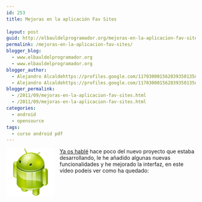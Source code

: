 ```yaml
---
id: 253
title: Mejoras en la aplicación Fav Sites

layout: post
guid: http://elbauldelprogramador.org/mejoras-en-la-aplicacion-fav-sites/
permalink: /mejoras-en-la-aplicacion-fav-sites/
blogger_blog:
  - www.elbauldelprogramador.org
  - www.elbauldelprogramador.org
blogger_author:
  - Alejandro Alcaldehttps://profiles.google.com/117030001562039350135noreply@blogger.com
  - Alejandro Alcaldehttps://profiles.google.com/117030001562039350135noreply@blogger.com
blogger_permalink:
  - /2011/09/mejoras-en-la-aplicacion-fav-sites.html
  - /2011/09/mejoras-en-la-aplicacion-fav-sites.html
categories:
  - android
  - opensource
tags:
  - curso android pdf
---
```

<img border="0" src="/images/2013/07/iconoAndroid.png" style="clear:left; float:left;margin-right:1em; margin-bottom:1em" />

[Ya os hablé][1] hace poco del nuevo proyecto que estaba desarrollando, le he añadido algunas nuevas funcionalidades y he mejorado la interfaz, en este vídeo podeis ver como ha quedado:

<p style="text-align:center">
</p>



 [1]: /2011/09/estoy-trabajando-en-una-aplicacion.html